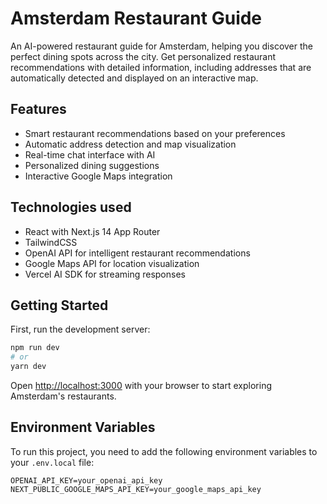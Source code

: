 # Amsterdam Restaurant Guide

An AI-powered restaurant guide for Amsterdam, helping you discover the perfect dining spots across the city. Get personalized restaurant recommendations with detailed information, including addresses that are automatically detected and displayed on an interactive map.

## Features
- Smart restaurant recommendations based on your preferences
- Automatic address detection and map visualization
- Real-time chat interface with AI
- Personalized dining suggestions
- Interactive Google Maps integration

## Technologies used
- React with Next.js 14 App Router
- TailwindCSS
- OpenAI API for intelligent restaurant recommendations
- Google Maps API for location visualization
- Vercel AI SDK for streaming responses

## Getting Started

First, run the development server:

```bash
npm run dev
# or
yarn dev
```

Open [http://localhost:3000](http://localhost:3000) with your browser to start exploring Amsterdam's restaurants.

## Environment Variables

To run this project, you need to add the following environment variables to your `.env.local` file:

```env
OPENAI_API_KEY=your_openai_api_key
NEXT_PUBLIC_GOOGLE_MAPS_API_KEY=your_google_maps_api_key
```
